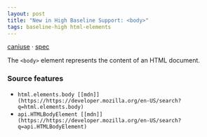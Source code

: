```yaml
---
layout: post
title: "New in High Baseline Support: <body>"
tags: baseline-high html-elements
---
```


[caniuse](https://caniuse.com/?search=body) · [spec](https://html.spec.whatwg.org/multipage/sections.html#the-body-element)

The `<body>` element represents the content of an HTML document.

### Source features

- ``html.elements.body [[mdn]](https://https://developer.mozilla.org/en-US/search?q=html.elements.body)``
- ``api.HTMLBodyElement [[mdn]](https://https://developer.mozilla.org/en-US/search?q=api.HTMLBodyElement)``
